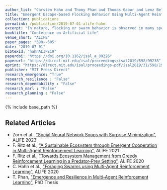 ```yaml
---
author_list: "Carsten Hahn and Thomy Phan and Thomas Gabor and Lenz Belzner and Claudia Linnhoff-Popien"
title: "Emergent Escape-based Flocking Behavior Using Multi-Agent Reinforcement Learning"
collection: publications
permalink: /publication/2019-07-01-alife-hahn
excerpt: "In nature, flocking or swarm behavior is observed in many species as it has beneficial properties like reducing the probability of being caught by a predator. In this paper, we propose SELFish (Swarm Emergent Learning Fish), an approach with multiple autonomous agents which can freely move in a continuous space with the objective to avoid being caught by a present predator. The predator has the property that it might get distracted by multiple possible preys in its vicinity. We show that this property in interaction with self-interested agents which are trained with reinforcement learning solely to survive as long as possible leads to flocking behavior similar to Boids, a common simulation for flocking behavior. Furthermore we present interesting insights into the swarming behavior and into the process of agents being caught in our modeled environment."
booktitle: "Conference on Artificial Life"
venue_short: "ALIFE"
paper_pages: "598--605"
date: "2019-07-01"
bibtexid: "hahnALIFE19"
paperdoi: "https://doi.org/10.1162/isal_a_00226"
paperurl: "https://direct.mit.edu/isal/proceedings/isal2019/598/99238"
eprint: "https://direct.mit.edu/isal/proceedings-pdf/isal2019/31/598/1903589/isal\_a\_00226.pdf"
publisher: "MIT Press Direct"
research_emergence: "True"
research_resilience : "False"
research_dependability : "False"
research_marl : "False"
research_planning : "False"
---
```


{% include base_path %}

## Related Articles
- Zorn et al., ["Social Neural Network Soups with Surprise Minimization"](https://thomyphan.github.io/publication/2023-07-01-alife-zorn), ALIFE 2023
- F. Ritz et al., ["A Sustainable Ecosystem through Emergent Cooperation in Multi-Agent Reinforcement Learning"](https://thomyphan.github.io/publication/2021-07-01-alife-ritz), ALIFE 2021
- F. Ritz et al., ["Towards Ecosystem Management from Greedy Reinforcement Learning in a Predator-Prey Setting"](https://thomyphan.github.io/publication/2020-07-01-alife-ritz), ALIFE 2020
- C. Hahn et al., ["Foraging Swarms using Multi-Agent Reinforcement Learning"](https://thomyphan.github.io/publication/2020-07-01-alife-hahn), ALIFE 2020
- T. Phan, ["Emergence and Resilience in Multi-Agent Reinforcement Learning"](https://thomyphan.github.io/publication/2023-06-26-phd-thesis-phan), PhD Thesis